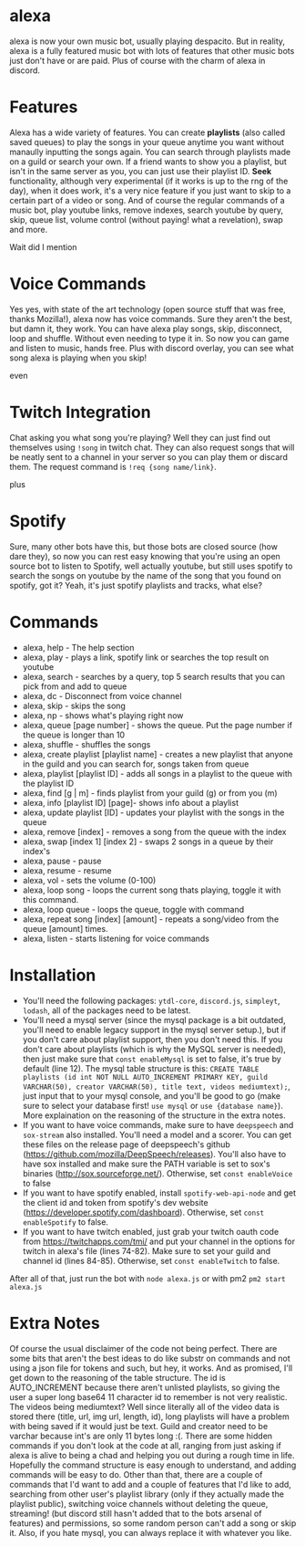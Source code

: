 # alexa
alexa is now your own music bot, usually playing despacito. But in reality, alexa is a fully featured music bot with lots of features that other music bots just don't have or are paid. Plus of course with the charm of alexa in discord. 
# Features
Alexa has a wide variety of features. You can create **playlists** (also called saved queues) to play the songs in your queue anytime you want without manaully inputting the songs again. You can search through playlists made on a guild or search your own. If a friend wants to show you a playlist, but isn't in the same server as you, you can just use their playlist ID. **Seek** functionality, although very experimental (if it works is up to the rng of the day), when it does work, it's a very nice feature if you just want to skip to a certain part of a video or song. And of course the regular commands of a music bot, play youtube links, remove indexes, search youtube by query, skip, queue list, volume control (without paying! what a revelation), swap and more. 

Wait did I mention
# Voice Commands
Yes yes, with state of the art technology (open source stuff that was free, thanks Mozilla!), alexa now has voice commands. Sure they aren't the best, but damn it, they work. You can have alexa play songs, skip, disconnect, loop and shuffle. Without even needing to type it in. So now you can game and listen to music, hands free. Plus with discord overlay, you can see what song alexa is playing when you skip!

even 
# Twitch Integration
Chat asking you what song you're playing? Well they can just find out themselves using `!song` in twitch chat. They can also request songs that will be neatly sent to a channel in your server so you can play them or discard them. The request command is `!req {song name/link}`.

plus 
# Spotify
Sure, many other bots have this, but those bots are closed source (how dare they), so now you can rest easy knowing that you're using an open source bot to listen to Spotify, well actually youtube, but still uses spotify to search the songs on youtube by the name of the song that you found on spotify, got it? Yeah, it's just spotify playlists and tracks, what else?

# Commands
- alexa, help - The help section
- alexa, play - plays a link, spotify link or searches the top result on youtube
- alexa, search - searches by a query, top 5 search results that you can pick from and add to queue
- alexa, dc - Disconnect from voice channel
- alexa, skip - skips the song
- alexa, np - shows what's playing right now
- alexa, queue [page number] - shows the queue. Put the page number if the queue is longer than 10
- alexa, shuffle - shuffles the songs
- alexa, create playlist [playlist name] - creates a new playlist that anyone in the guild and you can search for, songs taken from queue
- alexa, playlist [playlist ID] - adds all songs in a playlist to the queue with the playlist ID
- alexa, find [g | m] - finds playlist from your guild (g) or from you (m)
- alexa, info [playlist ID] [page]- shows info about a playlist
- alexa, update playlist [ID] - updates your playlist with the songs in the queue
- alexa, remove [index] - removes a song from the queue with the index
- alexa, swap [index 1] [index 2] - swaps 2 songs in a queue by their index's
- alexa, pause - pause
- alexa, resume - resume
- alexa, vol - sets the volume (0-100)
- alexa, loop song - loops the current song thats playing, toggle it with this command.
- alexa, loop queue - loops the queue, toggle with command
- alexa, repeat song [index] [amount] - repeats a song/video from the queue [amount] times.
- alexa, listen - starts listening for voice commands

# Installation
- You'll need the following packages: `ytdl-core`, `discord.js`, `simpleyt`, `lodash`, all of the packages need to be latest.
- You'll need a mysql server (since the mysql package is a bit outdated, you'll need to enable legacy support in the mysql server setup.), but if you don't care about playlist support, then you don't need this. If you don't care about playlists (which is why the MySQL server is needed), then just make sure that `const enableMysql` is set to false, it's true by default (line 12). 
The mysql table structure is this: `CREATE TABLE playlists (id int NOT NULL AUTO_INCREMENT PRIMARY KEY, guild VARCHAR(50), creator VARCHAR(50), title text, videos mediumtext);`, just input that to your mysql console, and you'll be good to go (make sure to select your database first! `use mysql` or `use {database name}`). More explaination on the reasoning of the structure in the extra notes. 
- If you want to have voice commands, make sure to have `deepspeech` and `sox-stream` also installed. You'll need a model and a scorer. You can get these files on the release page of deepspeech's github (https://github.com/mozilla/DeepSpeech/releases). You'll also have to have sox installed and make sure the PATH variable is set to sox's binaries (http://sox.sourceforge.net/). Otherwise, set `const enableVoice` to false
- If you want to have spotify enabled, install `spotify-web-api-node` and get the client id and token from spotify's dev website (https://developer.spotify.com/dashboard). Otherwise, set `const enableSpotify` to false.
- If you want to have twitch enabled, just grab your twitch oauth code from https://twitchapps.com/tmi/ and put your channel in the options for twitch in alexa's file (lines 74-82). Make sure to set your guild and channel id (lines 84-85). Otherwise, set `const enableTwitch` to false.


After all of that, just run the bot with `node alexa.js` or with pm2 `pm2 start alexa.js`

# Extra Notes
Of course the usual disclaimer of the code not being perfect. There are some bits that aren't the best ideas to do like substr on commands and not using a json file for tokens and such, but hey, it works. And as promised, I'll get down to the reasoning of the table structure. The id is AUTO_INCREMENT because there aren't unlisted playlists, so giving the user a super long base64 11 character id to remember is not very realistic. The videos being mediumtext? Well since literally all of the video data is stored there (title, url, img url, length, id), long playlists will have a problem with being saved if it would just be text. Guild and creator need to be varchar because int's are only 11 bytes long :(. There are some hidden commands if you don't look at the code at all, ranging from just asking if alexa is alive to being a chad and helping you out during a rough time in life. Hopefully the command structure is easy enough to understand, and adding commands will be easy to do. Other than that, there are a couple of commands that I'd want to add and a couple of features that I'd like to add, searching from other user's playlist library (only if they actually made the playlist public), switching voice channels without deleting the queue, streaming! (but discord still hasn't added that to the bots arsenal of features) and permissions, so some random person can't add a song or skip it. Also, if you hate mysql, you can always replace it with whatever you like. 

